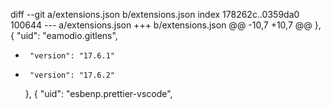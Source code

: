 diff --git a/extensions.json b/extensions.json
index 178262c..0359da0 100644
--- a/extensions.json
+++ b/extensions.json
@@ -10,7 +10,7 @@
     },
     {
       "uid": "eamodio.gitlens",
-      "version": "17.6.1"
+      "version": "17.6.2"
     },
     {
       "uid": "esbenp.prettier-vscode",
